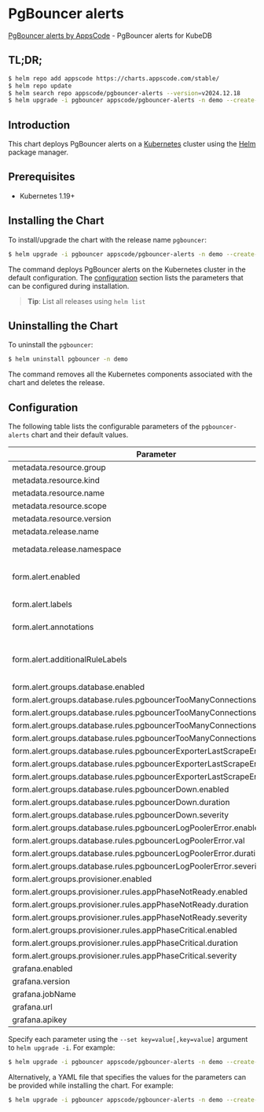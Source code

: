 # PgBouncer alerts

[PgBouncer alerts by AppsCode](https://github.com/appscode/alerts) - PgBouncer alerts for KubeDB

## TL;DR;

```bash
$ helm repo add appscode https://charts.appscode.com/stable/
$ helm repo update
$ helm search repo appscode/pgbouncer-alerts --version=v2024.12.18
$ helm upgrade -i pgbouncer appscode/pgbouncer-alerts -n demo --create-namespace --version=v2024.12.18
```

## Introduction

This chart deploys PgBouncer alerts on a [Kubernetes](http://kubernetes.io) cluster using the [Helm](https://helm.sh) package manager.

## Prerequisites

- Kubernetes 1.19+

## Installing the Chart

To install/upgrade the chart with the release name `pgbouncer`:

```bash
$ helm upgrade -i pgbouncer appscode/pgbouncer-alerts -n demo --create-namespace --version=v2024.12.18
```

The command deploys PgBouncer alerts on the Kubernetes cluster in the default configuration. The [configuration](#configuration) section lists the parameters that can be configured during installation.

> **Tip**: List all releases using `helm list`

## Uninstalling the Chart

To uninstall the `pgbouncer`:

```bash
$ helm uninstall pgbouncer -n demo
```

The command removes all the Kubernetes components associated with the chart and deletes the release.

## Configuration

The following table lists the configurable parameters of the `pgbouncer-alerts` chart and their default values.

|                                 Parameter                                  |                  Description                  |                Default                |
|----------------------------------------------------------------------------|-----------------------------------------------|---------------------------------------|
| metadata.resource.group                                                    |                                               | <code>kubedb.com</code>               |
| metadata.resource.kind                                                     |                                               | <code>PgBouncer</code>                |
| metadata.resource.name                                                     |                                               | <code>pgbouncers</code>               |
| metadata.resource.scope                                                    |                                               | <code>Namespaced</code>               |
| metadata.resource.version                                                  |                                               | <code>v1</code>                       |
| metadata.release.name                                                      | Release name                                  | <code>""</code>                       |
| metadata.release.namespace                                                 | Release namespace                             | <code>""</code>                       |
| form.alert.enabled                                                         | # Enable PrometheusRule alerts                | <code>warning</code>                  |
| form.alert.labels                                                          | # Labels for default rules                    | <code>{"release":"prometheus"}</code> |
| form.alert.annotations                                                     | # Annotations for default rules               | <code>{}</code>                       |
| form.alert.additionalRuleLabels                                            | # Additional labels for PrometheusRule alerts | <code>{}</code>                       |
| form.alert.groups.database.enabled                                         |                                               | <code>warning</code>                  |
| form.alert.groups.database.rules.pgbouncerTooManyConnections.enabled       |                                               | <code>true</code>                     |
| form.alert.groups.database.rules.pgbouncerTooManyConnections.val           |                                               | <code>.7 # 70%</code>                 |
| form.alert.groups.database.rules.pgbouncerTooManyConnections.duration      |                                               | <code>"1m"</code>                     |
| form.alert.groups.database.rules.pgbouncerTooManyConnections.severity      |                                               | <code>warning</code>                  |
| form.alert.groups.database.rules.pgbouncerExporterLastScrapeError.enabled  |                                               | <code>true</code>                     |
| form.alert.groups.database.rules.pgbouncerExporterLastScrapeError.duration |                                               | <code>"0m"</code>                     |
| form.alert.groups.database.rules.pgbouncerExporterLastScrapeError.severity |                                               | <code>warning</code>                  |
| form.alert.groups.database.rules.pgbouncerDown.enabled                     |                                               | <code>true</code>                     |
| form.alert.groups.database.rules.pgbouncerDown.duration                    |                                               | <code>"0m"</code>                     |
| form.alert.groups.database.rules.pgbouncerDown.severity                    |                                               | <code>critical</code>                 |
| form.alert.groups.database.rules.pgbouncerLogPoolerError.enabled           |                                               | <code>true</code>                     |
| form.alert.groups.database.rules.pgbouncerLogPoolerError.val               |                                               | <code>10</code>                       |
| form.alert.groups.database.rules.pgbouncerLogPoolerError.duration          |                                               | <code>"0m"</code>                     |
| form.alert.groups.database.rules.pgbouncerLogPoolerError.severity          |                                               | <code>critical</code>                 |
| form.alert.groups.provisioner.enabled                                      |                                               | <code>warning</code>                  |
| form.alert.groups.provisioner.rules.appPhaseNotReady.enabled               |                                               | <code>true</code>                     |
| form.alert.groups.provisioner.rules.appPhaseNotReady.duration              |                                               | <code>"1m"</code>                     |
| form.alert.groups.provisioner.rules.appPhaseNotReady.severity              |                                               | <code>critical</code>                 |
| form.alert.groups.provisioner.rules.appPhaseCritical.enabled               |                                               | <code>true</code>                     |
| form.alert.groups.provisioner.rules.appPhaseCritical.duration              |                                               | <code>"15m"</code>                    |
| form.alert.groups.provisioner.rules.appPhaseCritical.severity              |                                               | <code>warning</code>                  |
| grafana.enabled                                                            |                                               | <code>true</code>                     |
| grafana.version                                                            |                                               | <code>8.2.3</code>                    |
| grafana.jobName                                                            |                                               | <code>""</code>                       |
| grafana.url                                                                |                                               | <code>""</code>                       |
| grafana.apikey                                                             |                                               | <code>""</code>                       |


Specify each parameter using the `--set key=value[,key=value]` argument to `helm upgrade -i`. For example:

```bash
$ helm upgrade -i pgbouncer appscode/pgbouncer-alerts -n demo --create-namespace --version=v2024.12.18 --set metadata.resource.group=kubedb.com
```

Alternatively, a YAML file that specifies the values for the parameters can be provided while
installing the chart. For example:

```bash
$ helm upgrade -i pgbouncer appscode/pgbouncer-alerts -n demo --create-namespace --version=v2024.12.18 --values values.yaml
```
